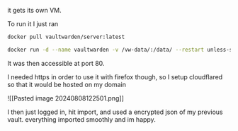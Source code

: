 it gets its own VM.

To run it I just ran 

```bash
docker pull vaultwarden/server:latest

docker run -d --name vaultwarden -v /vw-data/:/data/ --restart unless-stopped -p 80:80 vaultwarden/server:latest
```

It was then accessible at port 80.

I needed https in order to use it with firefox though, so I setup cloudflared so that it would be hosted on my domain

![[Pasted image 20240808122501.png]]

I then just logged in, hit import, and used a encrypted json of my previous vault. everything imported smoothly and im happy. 